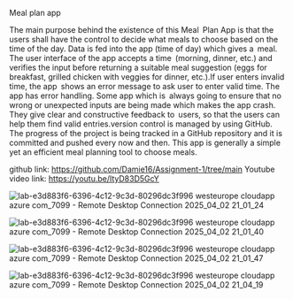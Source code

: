 Meal plan app

The main purpose behind the existence of this Meal Plan App is that the users shall have the control to decide what meals to choose based on the time of the day. Data is fed into the app (time of day) which gives a meal. The user interface of the app accepts a time (morning, dinner, etc.) and verifies the input before returning a suitable meal suggestion (eggs for breakfast, grilled chicken with veggies for dinner, etc.).If user enters invalid time, the app shows an error message to ask user to enter valid time. The app has error handling. Some app which is always going to ensure that no wrong or unexpected inputs are being made which makes the app crash. They give clear and constructive feedback to users, so that the users can help them find valid entries.version control is managed by using GitHub. The progress of the project is being tracked in a GitHub repository and it is committed and pushed every now and then. This app is generally a simple yet an efficient meal planning tool to choose meals.

github link: https://github.com/Damie16/Assignment-1/tree/main
Youtube video link: https://youtu.be/ItyD83D5GcY

![lab-e3d883f6-6396-4c12-9c3d-80296dc3f996 westeurope cloudapp azure com_7099 - Remote Desktop Connection 2025_04_02 21_01_24](https://github.com/user-attachments/assets/dd76a93a-45de-4234-9b0f-e104da5298bb)

![lab-e3d883f6-6396-4c12-9c3d-80296dc3f996 westeurope cloudapp azure com_7099 - Remote Desktop Connection 2025_04_02 21_01_40](https://github.com/user-attachments/assets/a5693ced-6201-455c-a9b7-4012432f07a8)

![lab-e3d883f6-6396-4c12-9c3d-80296dc3f996 westeurope cloudapp azure com_7099 - Remote Desktop Connection 2025_04_02 21_01_47](https://github.com/user-attachments/assets/e5ccae39-45ea-4c7b-8972-12b710b31557)

![lab-e3d883f6-6396-4c12-9c3d-80296dc3f996 westeurope cloudapp azure com_7099 - Remote Desktop Connection 2025_04_02 21_04_19](https://github.com/user-attachments/assets/b7efbe8e-c99a-4134-bc9b-ed245212df2f)
